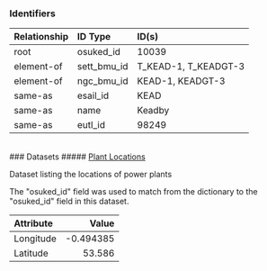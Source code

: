 ### Identifiers

| Relationship   | ID Type     | ID(s)                |
|:---------------|:------------|:---------------------|
| root           | osuked_id   | 10039                |
| element-of     | sett_bmu_id | T_KEAD-1, T_KEADGT-3 |
| element-of     | ngc_bmu_id  | KEAD-1, KEADGT-3     |
| same-as        | esail_id    | KEAD                 |
| same-as        | name        | Keadby               |
| same-as        | eutl_id     | 98249                |

<br>
### Datasets
##### <a href="https://raw.githubusercontent.com/OSUKED/Dictionary-Datasets/main/datasets/plant-locations/datapackage.json">Plant Locations</a>

Dataset listing the locations of power plants

The "osuked_id" field was used to match from the dictionary to the "osuked_id" field in this dataset.

| Attribute   |     Value |
|:------------|----------:|
| Longitude   | -0.494385 |
| Latitude    | 53.586    |
